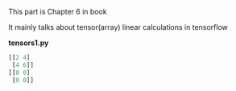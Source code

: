 This part is Chapter 6 in book

It mainly talks about tensor(array) linear calculations in tensorflow

**tensors1.py**

~~~python
[[2 4]
 [4 6]]
[[0 0]
 [0 0]]
~~~
